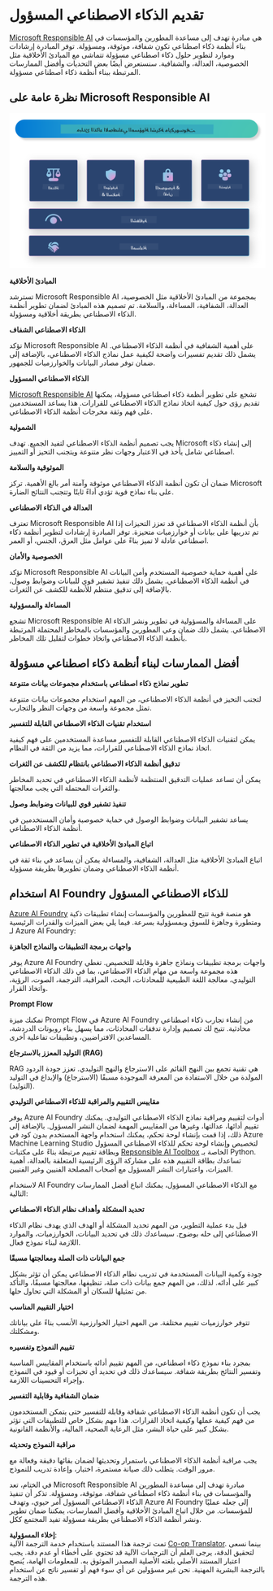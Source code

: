 <!--
CO_OP_TRANSLATOR_METADATA:
{
  "original_hash": "805b96b20152936d8f4c587d90d6e06e",
  "translation_date": "2025-07-16T22:47:32+00:00",
  "source_file": "md/01.Introduction/05/ResponsibleAI.md",
  "language_code": "ar"
}
-->
# **تقديم الذكاء الاصطناعي المسؤول**

[Microsoft Responsible AI](https://www.microsoft.com/ai/responsible-ai?WT.mc_id=aiml-138114-kinfeylo) هي مبادرة تهدف إلى مساعدة المطورين والمؤسسات في بناء أنظمة ذكاء اصطناعي تكون شفافة، موثوقة، ومسؤولة. توفر المبادرة إرشادات وموارد لتطوير حلول ذكاء اصطناعي مسؤولة تتماشى مع المبادئ الأخلاقية مثل الخصوصية، العدالة، والشفافية. سنستعرض أيضًا بعض التحديات وأفضل الممارسات المرتبطة ببناء أنظمة ذكاء اصطناعي مسؤولة.

## نظرة عامة على Microsoft Responsible AI

![RAIPrinciples](../../../../../translated_images/RAIPrinciples.bf9c9bc6ca160d336830630939a5130a22b3f9e1f633773562f83fed08a50520.ar.png)

**المبادئ الأخلاقية**

تسترشد Microsoft Responsible AI بمجموعة من المبادئ الأخلاقية مثل الخصوصية، العدالة، الشفافية، المساءلة، والسلامة. تم تصميم هذه المبادئ لضمان تطوير أنظمة الذكاء الاصطناعي بطريقة أخلاقية ومسؤولة.

**الذكاء الاصطناعي الشفاف**

تؤكد Microsoft Responsible AI على أهمية الشفافية في أنظمة الذكاء الاصطناعي. يشمل ذلك تقديم تفسيرات واضحة لكيفية عمل نماذج الذكاء الاصطناعي، بالإضافة إلى ضمان توفر مصادر البيانات والخوارزميات للجمهور.

**الذكاء الاصطناعي المسؤول**

[Microsoft Responsible AI](https://www.microsoft.com/ai/responsible-ai?WT.mc_id=aiml-138114-kinfeylo) تشجع على تطوير أنظمة ذكاء اصطناعي مسؤولة، يمكنها تقديم رؤى حول كيفية اتخاذ نماذج الذكاء الاصطناعي للقرارات. هذا يساعد المستخدمين على فهم وثقة مخرجات أنظمة الذكاء الاصطناعي.

**الشمولية**

يجب تصميم أنظمة الذكاء الاصطناعي لتفيد الجميع. تهدف Microsoft إلى إنشاء ذكاء اصطناعي شامل يأخذ في الاعتبار وجهات نظر متنوعة ويتجنب التحيز أو التمييز.

**الموثوقية والسلامة**

ضمان أن تكون أنظمة الذكاء الاصطناعي موثوقة وآمنة أمر بالغ الأهمية. تركز Microsoft على بناء نماذج قوية تؤدي أداءً ثابتًا وتتجنب النتائج الضارة.

**العدالة في الذكاء الاصطناعي**

تعترف Microsoft Responsible AI بأن أنظمة الذكاء الاصطناعي قد تعزز التحيزات إذا تم تدريبها على بيانات أو خوارزميات متحيزة. توفر المبادرة إرشادات لتطوير أنظمة ذكاء اصطناعي عادلة لا تميز بناءً على عوامل مثل العرق، الجنس، أو العمر.

**الخصوصية والأمان**

تؤكد Microsoft Responsible AI على أهمية حماية خصوصية المستخدم وأمن البيانات في أنظمة الذكاء الاصطناعي. يشمل ذلك تنفيذ تشفير قوي للبيانات وضوابط وصول، بالإضافة إلى تدقيق منتظم للأنظمة للكشف عن الثغرات.

**المساءلة والمسؤولية**

تشجع Microsoft Responsible AI على المساءلة والمسؤولية في تطوير ونشر الذكاء الاصطناعي. يشمل ذلك ضمان وعي المطورين والمؤسسات بالمخاطر المحتملة المرتبطة بأنظمة الذكاء الاصطناعي واتخاذ خطوات لتقليل تلك المخاطر.

## أفضل الممارسات لبناء أنظمة ذكاء اصطناعي مسؤولة

**تطوير نماذج ذكاء اصطناعي باستخدام مجموعات بيانات متنوعة**

لتجنب التحيز في أنظمة الذكاء الاصطناعي، من المهم استخدام مجموعات بيانات متنوعة تمثل مجموعة واسعة من وجهات النظر والتجارب.

**استخدام تقنيات الذكاء الاصطناعي القابلة للتفسير**

يمكن لتقنيات الذكاء الاصطناعي القابلة للتفسير مساعدة المستخدمين على فهم كيفية اتخاذ نماذج الذكاء الاصطناعي للقرارات، مما يزيد من الثقة في النظام.

**تدقيق أنظمة الذكاء الاصطناعي بانتظام للكشف عن الثغرات**

يمكن أن تساعد عمليات التدقيق المنتظمة لأنظمة الذكاء الاصطناعي في تحديد المخاطر والثغرات المحتملة التي يجب معالجتها.

**تنفيذ تشفير قوي للبيانات وضوابط وصول**

يساعد تشفير البيانات وضوابط الوصول في حماية خصوصية وأمان المستخدمين في أنظمة الذكاء الاصطناعي.

**اتباع المبادئ الأخلاقية في تطوير الذكاء الاصطناعي**

اتباع المبادئ الأخلاقية مثل العدالة، الشفافية، والمساءلة يمكن أن يساعد في بناء ثقة في أنظمة الذكاء الاصطناعي وضمان تطويرها بطريقة مسؤولة.

## استخدام AI Foundry للذكاء الاصطناعي المسؤول

[Azure AI Foundry](https://ai.azure.com?WT.mc_id=aiml-138114-kinfeylo) هو منصة قوية تتيح للمطورين والمؤسسات إنشاء تطبيقات ذكية ومتطورة وجاهزة للسوق وبمسؤولية بسرعة. فيما يلي بعض الميزات والقدرات الرئيسية لـ Azure AI Foundry:

**واجهات برمجة التطبيقات والنماذج الجاهزة**

يوفر Azure AI Foundry واجهات برمجة تطبيقات ونماذج جاهزة وقابلة للتخصيص. تغطي هذه مجموعة واسعة من مهام الذكاء الاصطناعي، بما في ذلك الذكاء الاصطناعي التوليدي، معالجة اللغة الطبيعية للمحادثات، البحث، المراقبة، الترجمة، الصوت، الرؤية، واتخاذ القرار.

**Prompt Flow**

تمكنك ميزة Prompt Flow في Azure AI Foundry من إنشاء تجارب ذكاء اصطناعي محادثية. تتيح لك تصميم وإدارة تدفقات المحادثات، مما يسهل بناء روبوتات الدردشة، المساعدين الافتراضيين، وتطبيقات تفاعلية أخرى.

**التوليد المعزز بالاسترجاع (RAG)**

RAG هي تقنية تجمع بين النهج القائم على الاسترجاع والنهج التوليدي. تعزز جودة الردود المولدة من خلال الاستفادة من المعرفة الموجودة مسبقًا (الاسترجاع) والإبداع في التوليد (التوليد).

**مقاييس التقييم والمراقبة للذكاء الاصطناعي التوليدي**

يوفر Azure AI Foundry أدوات لتقييم ومراقبة نماذج الذكاء الاصطناعي التوليدي. يمكنك تقييم أدائها، عدالتها، وغيرها من المقاييس المهمة لضمان النشر المسؤول. بالإضافة إلى ذلك، إذا قمت بإنشاء لوحة تحكم، يمكنك استخدام واجهة المستخدم بدون كود في Azure Machine Learning Studio لتخصيص وإنشاء لوحة تحكم للذكاء الاصطناعي المسؤول وبطاقة تقييم مرتبطة بناءً على مكتبات [Repsonsible AI Toolbox](https://responsibleaitoolbox.ai/?WT.mc_id=aiml-138114-kinfeylo) الخاصة بـ Python. تساعدك بطاقة التقييم هذه على مشاركة الرؤى الرئيسية المتعلقة بالعدالة، أهمية الميزات، واعتبارات النشر المسؤول مع أصحاب المصلحة الفنيين وغير الفنيين.

لاستخدام AI Foundry مع الذكاء الاصطناعي المسؤول، يمكنك اتباع أفضل الممارسات التالية:

**تحديد المشكلة وأهداف نظام الذكاء الاصطناعي**

قبل بدء عملية التطوير، من المهم تحديد المشكلة أو الهدف الذي يهدف نظام الذكاء الاصطناعي إلى حله بوضوح. سيساعدك ذلك في تحديد البيانات، الخوارزميات، والموارد اللازمة لبناء نموذج فعال.

**جمع البيانات ذات الصلة ومعالجتها مسبقًا**

جودة وكمية البيانات المستخدمة في تدريب نظام الذكاء الاصطناعي يمكن أن تؤثر بشكل كبير على أدائه. لذلك، من المهم جمع بيانات ذات صلة، تنظيفها، معالجتها مسبقًا، والتأكد من تمثيلها للسكان أو المشكلة التي تحاول حلها.

**اختيار التقييم المناسب**

تتوفر خوارزميات تقييم مختلفة. من المهم اختيار الخوارزمية الأنسب بناءً على بياناتك ومشكلتك.

**تقييم النموذج وتفسيره**

بمجرد بناء نموذج ذكاء اصطناعي، من المهم تقييم أدائه باستخدام المقاييس المناسبة وتفسير النتائج بطريقة شفافة. سيساعدك ذلك في تحديد أي تحيزات أو قيود في النموذج وإجراء التحسينات اللازمة.

**ضمان الشفافية وقابلية التفسير**

يجب أن تكون أنظمة الذكاء الاصطناعي شفافة وقابلة للتفسير حتى يتمكن المستخدمون من فهم كيفية عملها وكيفية اتخاذ القرارات. هذا مهم بشكل خاص للتطبيقات التي تؤثر بشكل كبير على حياة البشر، مثل الرعاية الصحية، المالية، والأنظمة القانونية.

**مراقبة النموذج وتحديثه**

يجب مراقبة أنظمة الذكاء الاصطناعي باستمرار وتحديثها لضمان بقائها دقيقة وفعالة مع مرور الوقت. يتطلب ذلك صيانة مستمرة، اختبار، وإعادة تدريب للنموذج.

في الختام، تعد Microsoft Responsible AI مبادرة تهدف إلى مساعدة المطورين والمؤسسات في بناء أنظمة ذكاء اصطناعي شفافة، موثوقة، ومسؤولة. تذكر أن تنفيذ الذكاء الاصطناعي المسؤول أمر حيوي، وتهدف Azure AI Foundry إلى جعله عمليًا للمؤسسات. من خلال اتباع المبادئ الأخلاقية وأفضل الممارسات، يمكننا ضمان تطوير ونشر أنظمة الذكاء الاصطناعي بطريقة مسؤولة تفيد المجتمع ككل.

**إخلاء المسؤولية**:  
تمت ترجمة هذا المستند باستخدام خدمة الترجمة الآلية [Co-op Translator](https://github.com/Azure/co-op-translator). بينما نسعى لتحقيق الدقة، يرجى العلم أن الترجمات الآلية قد تحتوي على أخطاء أو عدم دقة. يجب اعتبار المستند الأصلي بلغته الأصلية المصدر الموثوق به. للمعلومات الهامة، يُنصح بالترجمة البشرية المهنية. نحن غير مسؤولين عن أي سوء فهم أو تفسير ناتج عن استخدام هذه الترجمة.